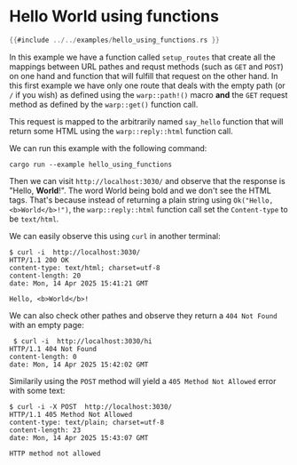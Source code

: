 # Hello World using functions

```rust
{{#include ../../examples/hello_using_functions.rs }}
```

In this example we have a function called `setup_routes` that create all the mappings between URL pathes and requst methods (such as `GET` and `POST`) on one hand and function that will fulfill that request on the other hand. In this first example we have only one route that deals with the empty path (or `/` if you wish) as defined using the `warp::path!()` macro **and** the `GET` request method as defined by the `warp::get()` function call.

This request is mapped to the arbitrarily named `say_hello` function that will return some HTML using the `warp::reply::html` function call.

We can run this example with the following command:

```
cargo run --example hello_using_functions
```

Then we can visit `http://localhost:3030/` and observe that the response is "Hello, **World**!". The word World being bold and we don't see the HTML tags.
That's because instead of returning a plain string using `Ok("Hello, <b>World</b>!")`, the `warp::reply::html` function call set the `Content-type` to be
`text/html`.

We can easily observe this using `curl` in another terminal:

```
$ curl -i  http://localhost:3030/
HTTP/1.1 200 OK
content-type: text/html; charset=utf-8
content-length: 20
date: Mon, 14 Apr 2025 15:41:21 GMT

Hello, <b>World</b>!
```

We can also check other pathes and observe they return a `404 Not Found` with an empty page:

```
 $ curl -i  http://localhost:3030/hi
HTTP/1.1 404 Not Found
content-length: 0
date: Mon, 14 Apr 2025 15:42:02 GMT

```

Similarily using the `POST` method will yield a `405 Method Not Allowed` error with some text:


```
$ curl -i -X POST  http://localhost:3030/
HTTP/1.1 405 Method Not Allowed
content-type: text/plain; charset=utf-8
content-length: 23
date: Mon, 14 Apr 2025 15:43:07 GMT

HTTP method not allowed
```


